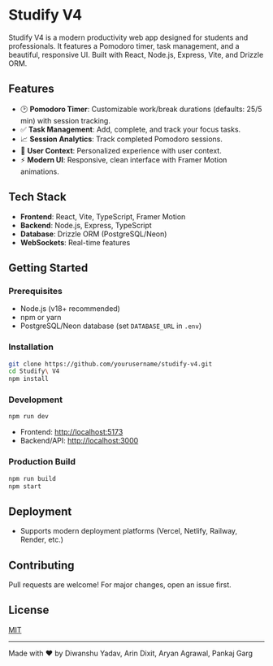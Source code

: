 # Studify V4

Studify V4 is a modern productivity web app designed for students and professionals. It features a Pomodoro timer, task management, and a beautiful, responsive UI. Built with React, Node.js, Express, Vite, and Drizzle ORM.

## Features
- 🕑 **Pomodoro Timer**: Customizable work/break durations (defaults: 25/5 min) with session tracking.
- ✅ **Task Management**: Add, complete, and track your focus tasks.
- 📈 **Session Analytics**: Track completed Pomodoro sessions.
- 👤 **User Context**: Personalized experience with user context.
- ⚡ **Modern UI**: Responsive, clean interface with Framer Motion animations.

## Tech Stack
- **Frontend**: React, Vite, TypeScript, Framer Motion
- **Backend**: Node.js, Express, TypeScript
- **Database**: Drizzle ORM (PostgreSQL/Neon)
- **WebSockets**: Real-time features

## Getting Started

### Prerequisites
- Node.js (v18+ recommended)
- npm or yarn
- PostgreSQL/Neon database (set `DATABASE_URL` in `.env`)

### Installation
```bash
git clone https://github.com/yourusername/studify-v4.git
cd Studify\ V4
npm install
```

### Development
```bash
npm run dev
```
- Frontend: [http://localhost:5173](http://localhost:5173)
- Backend/API: [http://localhost:3000](http://localhost:3000)

### Production Build
```bash
npm run build
npm start
```

## Deployment
- Supports modern deployment platforms (Vercel, Netlify, Railway, Render, etc.)

## Contributing
Pull requests are welcome! For major changes, open an issue first.

## License
[MIT](LICENSE)

---
Made with ❤️ by Diwanshu Yadav, Arin Dixit, Aryan Agrawal, Pankaj Garg


